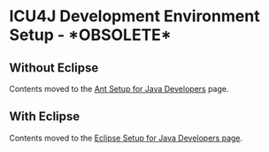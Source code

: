# ICU4J Development Environment Setup - \*OBSOLETE\*

## Without Eclipse

Contents moved to the [Ant Setup for Java
Developers](../setup/java/ant/index.md) page.

## With Eclipse

Contents moved to the [Eclipse Setup for Java Developers
page](../setup/java/eclipse-setup-for-java-developers/index.md).
